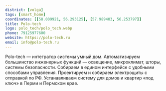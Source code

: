```yaml
---
district: [volga]
tags: [smart_home]
coordinates: [[58.009921, 56.293125], [57.989403, 56.253797]]
title: Polo-tech
logo: polo_tech/polo_tech.webp
phone: 79125977600
website: https://polo-tech.ru
email: info@polo-tech.ru
---
```


Polo-tech — интегратор системы умный дом. Автоматизируем большинство инженерных функций — освещение, микроклимат, шторы, системы безопасности. Собираем в едином интерфейсе с удобными способами управления. Проектируем и собираем электрощиты с отправкой по РФ. 
Устанавливаем систему для домов и квартир «под ключ» в Перми и Пермском крае.
